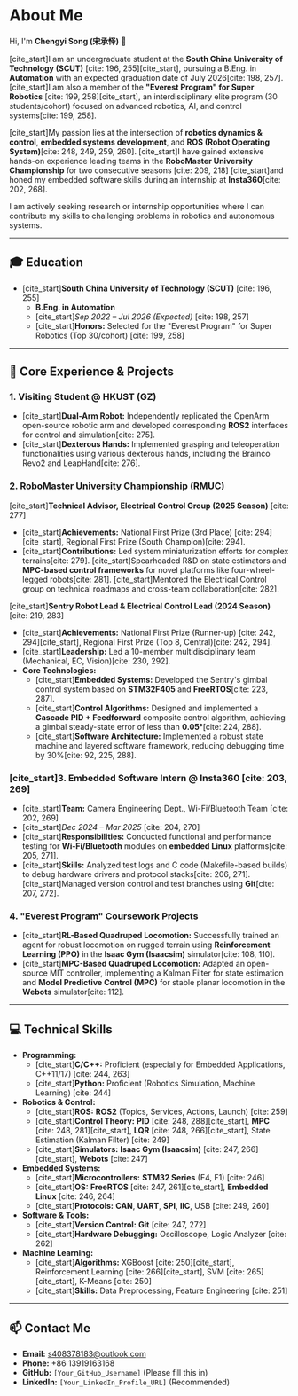 # About Me

Hi, I'm **Chengyi Song (宋承怿)** 👋

[cite_start]I am an undergraduate student at the **South China University of Technology (SCUT)** [cite: 196, 255][cite_start], pursuing a B.Eng. in **Automation** with an expected graduation date of July 2026[cite: 198, 257]. [cite_start]I am also a member of the **"Everest Program" for Super Robotics** [cite: 199, 258][cite_start], an interdisciplinary elite program (30 students/cohort) focused on advanced robotics, AI, and control systems[cite: 199, 258].

[cite_start]My passion lies at the intersection of **robotics dynamics & control**, **embedded systems development**, and **ROS (Robot Operating System)**[cite: 248, 249, 259, 260]. [cite_start]I have gained extensive hands-on experience leading teams in the **RoboMaster University Championship** for two consecutive seasons [cite: 209, 218] [cite_start]and honed my embedded software skills during an internship at **Insta360**[cite: 202, 268].

I am actively seeking research or internship opportunities where I can contribute my skills to challenging problems in robotics and autonomous systems.

---

## 🎓 Education

* [cite_start]**South China University of Technology (SCUT)** [cite: 196, 255]
    * **B.Eng. in Automation**
    * [cite_start]*Sep 2022 – Jul 2026 (Expected)* [cite: 198, 257]
    * [cite_start]**Honors:** Selected for the "Everest Program" for Super Robotics (Top 30/cohort) [cite: 199, 258]

---

## 🚀 Core Experience & Projects

### 1. Visiting Student @ HKUST (GZ)
* [cite_start]**Dual-Arm Robot:** Independently replicated the OpenArm open-source robotic arm and developed corresponding **ROS2** interfaces for control and simulation[cite: 275].
* [cite_start]**Dexterous Hands:** Implemented grasping and teleoperation functionalities using various dexterous hands, including the Brainco Revo2 and LeapHand[cite: 276].

### 2. RoboMaster University Championship (RMUC)

[cite_start]**Technical Advisor, Electrical Control Group (2025 Season)** [cite: 277]
* [cite_start]**Achievements:** National First Prize (3rd Place) [cite: 294][cite_start], Regional First Prize (South Champion)[cite: 294].
* [cite_start]**Contributions:** Led system miniaturization efforts for complex terrains[cite: 279]. [cite_start]Spearheaded R&D on state estimators and **MPC-based control frameworks** for novel platforms like four-wheel-legged robots[cite: 281]. [cite_start]Mentored the Electrical Control group on technical roadmaps and cross-team collaboration[cite: 282].

[cite_start]**Sentry Robot Lead & Electrical Control Lead (2024 Season)** [cite: 219, 283]
* [cite_start]**Achievements:** National First Prize (Runner-up) [cite: 242, 294][cite_start], Regional First Prize (Top 8, Central)[cite: 242, 294].
* [cite_start]**Leadership:** Led a 10-member multidisciplinary team (Mechanical, EC, Vision)[cite: 230, 292].
* **Core Technologies:**
    * [cite_start]**Embedded Systems:** Developed the Sentry's gimbal control system based on **STM32F405** and **FreeRTOS**[cite: 223, 287].
    * [cite_start]**Control Algorithms:** Designed and implemented a **Cascade PID + Feedforward** composite control algorithm, achieving a gimbal steady-state error of less than **0.05°**[cite: 224, 288].
    * [cite_start]**Software Architecture:** Implemented a robust state machine and layered software framework, reducing debugging time by 30%[cite: 92, 225, 288].

### [cite_start]3. Embedded Software Intern @ Insta360 [cite: 203, 269]
* [cite_start]**Team:** Camera Engineering Dept., Wi-Fi/Bluetooth Team [cite: 202, 269]
* [cite_start]*Dec 2024 – Mar 2025* [cite: 204, 270]
* [cite_start]**Responsibilities:** Conducted functional and performance testing for **Wi-Fi/Bluetooth** modules on **embedded Linux** platforms[cite: 205, 271].
* [cite_start]**Skills:** Analyzed test logs and C code (Makefile-based builds) to debug hardware drivers and protocol stacks[cite: 206, 271]. [cite_start]Managed version control and test branches using **Git**[cite: 207, 272].

### 4. "Everest Program" Coursework Projects
* [cite_start]**RL-Based Quadruped Locomotion:** Successfully trained an agent for robust locomotion on rugged terrain using **Reinforcement Learning (PPO)** in the **Isaac Gym (Isaacsim)** simulator[cite: 108, 110].
* [cite_start]**MPC-Based Quadruped Locomotion:** Adapted an open-source MIT controller, implementing a Kalman Filter for state estimation and **Model Predictive Control (MPC)** for stable planar locomotion in the **Webots** simulator[cite: 112].

---

## 💻 Technical Skills

* **Programming:**
    * [cite_start]**C/C++:** Proficient (especially for Embedded Applications, C++11/17) [cite: 244, 263]
    * [cite_start]**Python:** Proficient (Robotics Simulation, Machine Learning) [cite: 244]
* **Robotics & Control:**
    * [cite_start]**ROS:** **ROS2** (Topics, Services, Actions, Launch) [cite: 259]
    * [cite_start]**Control Theory:** **PID** [cite: 248, 288][cite_start], **MPC** [cite: 248, 281][cite_start], **LQR** [cite: 248, 266][cite_start], State Estimation (Kalman Filter) [cite: 249]
    * [cite_start]**Simulators:** **Isaac Gym (Isaacsim)** [cite: 247, 266][cite_start], **Webots** [cite: 247]
* **Embedded Systems:**
    * [cite_start]**Microcontrollers:** **STM32 Series** (F4, F1) [cite: 246]
    * [cite_start]**OS:** **FreeRTOS** [cite: 247, 261][cite_start], **Embedded Linux** [cite: 246, 264]
    * [cite_start]**Protocols:** **CAN**, **UART**, **SPI**, **IIC**, USB [cite: 249, 260]
* **Software & Tools:**
    * [cite_start]**Version Control:** **Git** [cite: 247, 272]
    * [cite_start]**Hardware Debugging:** Oscilloscope, Logic Analyzer [cite: 262]
* **Machine Learning:**
    * [cite_start]**Algorithms:** XGBoost [cite: 250][cite_start], Reinforcement Learning [cite: 266][cite_start], SVM [cite: 265][cite_start], K-Means [cite: 250]
    * [cite_start]**Skills:** Data Preprocessing, Feature Engineering [cite: 251]

---

## 📫 Contact Me

* **Email:** [s408378183@outlook.com](mailto:s408378183@outlook.com)
* **Phone:** +86 13919163168
* **GitHub:** `[Your_GitHub_Username]` (Please fill this in)
* **LinkedIn:** `[Your_LinkedIn_Profile_URL]` (Recommended)